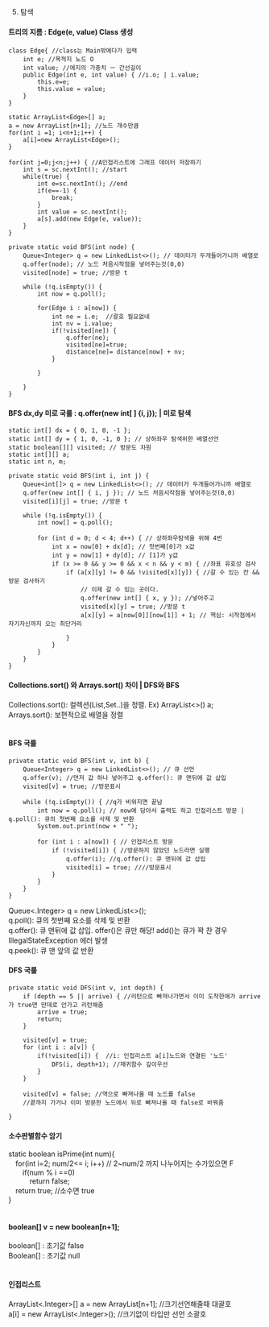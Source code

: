 5. 탐색 

#### 트리의 지름 : Edge(e, value) Class 생성


	class Edge{ //class는 Main밖에다가 입력
		int e; //목적지 노드 O
		int value; //에지의 가중치 ㅡ 간선길이
		public Edge(int e, int value) { //i.o; | i.value;
			this.e=e;
			this.value = value;
		}
	}

	static ArrayList<Edge>[] a;
	a = new ArrayList[n+1]; //노드 개수만큼
	for(int i =1; i<n+1;i++) {
		a[i]=new ArrayList<Edge>();
	}
		
	for(int j=0;j<n;j++) { //A인접리스트에 그래프 데이터 저장하기
		int s = sc.nextInt(); //start
		while(true) {
			int e=sc.nextInt(); //end
			if(e==-1) {
				break;
			}
			int value = sc.nextInt();
			a[s].add(new Edge(e, value)); 
		}
	}

	private static void BFS(int node) {
		Queue<Integer> q = new LinkedList<>(); // 데이터가 두개들어가니까 배열로
		q.offer(node); // 노드 처음시작점을 넣어주는것(0,0)
		visited[node] = true; //방문 t
		
		while (!q.isEmpty()) {
			int now = q.poll();
			
			for(Edge i : a[now]) {
				int ne = i.e;  //괄호 필요없네
				int nv = i.value;
				if(!visited[ne]) {
					q.offer(ne);
					visited[ne]=true;
					distance[ne]= distance[now] + nv;
				}
				
			}

		}
	}


#### BFS dx,dy 미로 국룰 : q.offer(new int[ ] {i, j}); | 미로 탐색

	static int[] dx = { 0, 1, 0, -1 };
	static int[] dy = { 1, 0, -1, 0 }; // 상하좌우 탐색위한 배열선언
	static boolean[][] visited; // 방문도 차원
	static int[][] a;
	static int n, m;
 
	private static void BFS(int i, int j) {
		Queue<int[]> q = new LinkedList<>(); // 데이터가 두개들어가니까 배열로
		q.offer(new int[] { i, j }); // 노드 처음시작점을 넣어주는것(0,0)
		visited[i][j] = true; //방문 t
		
		while (!q.isEmpty()) {
			int now[] = q.poll();

			for (int d = 0; d < 4; d++) { // 상하좌우탐색을 위해 4번
				int x = now[0] + dx[d]; // 첫번째[0]가 x값
				int y = now[1] + dy[d]; // [1]가 y값
				if (x >= 0 && y >= 0 && x < n && y < m) { //좌표 유효성 검사
					if (a[x][y] != 0 && !visited[x][y]) { //갈 수 있는 칸 && 방문 검사하기
						// 이제 갈 수 있는 곳이다.
						q.offer(new int[] { x, y }); //넣어주고
						visited[x][y] = true; //방문 t
						a[x][y] = a[now[0]][now[1]] + 1; // 핵심: 시작점에서 자기자신까지 오는 최단거리

					}
				}
			}
		}
	}

#### Collections.sort() 와 Arrays.sort() 차이 | DFS와 BFS
Collections.sort(): 컬렉션(List,Set..)을 정렬. Ex) ArrayList<>() a; <br>
Arrays.sort(): 보편적으로 배열을 정렬<br>
<br>


#### BFS 국룰

	private static void BFS(int v, int b) {
 		Queue<Integer> q = new LinkedList<>(); // 큐 선언
		q.offer(v); //먼저 값 하나 넣어주고 q.offer(): 큐 맨뒤에 값 삽입
		visited[v] = true; //방문표시

		while (!q.isEmpty()) { //q가 비워지면 끝남
			int now = q.poll(); // now에 담아서 출력도 하고 인접리스트 방문 | q.poll(): 큐의 첫번째 요소를 삭제 및 반환
			System.out.print(now + " ");

			for (int i : a[now]) { // 인접리스트 방문
				if (!visited[i]) { //방문하지 않았던 노드라면 실행
					q.offer(i); //q.offer(): 큐 맨뒤에 값 삽입
					visited[i] = true; ////방문표시
				}
			}
		}
	}


Queue<.Integer> q = new LinkedList<>();<br>
q.poll(): 큐의 첫번째 요소를 삭제 및 반환<br>
q.offer(): 큐 맨뒤에 값 삽입. offer()은 큐만 해당! add()는 큐가 꽉 찬 경우 IllegalStateException 에러 발생<br>
q.peek(): 큐 맨 앞의 값 반환<br>

#### DFS 국룰

	private static void DFS(int v, int depth) {
		if (depth == 5 || arrive) { //리턴으로 빠져나가면서 이미 도착한애가 arrive가 true면 딴데로 안가고 리턴해줌
			arrive = true;
			return;
		}

		visited[v] = true;
		for (int i : a[v]) {
			if(!visited[i]) {  //i: 인접리스트 a[i]노드와 연결된 '노드'
				DFS(i, depth+1); //재귀함수 깊이우선
			}
		}
		
		visited[v] = false; //역으로 빠져나올 때 노드를 false
		//끝까지 가거나 이미 방문한 노드에서 뒤로 빠져나올 때 false로 바꿔줌

	}

#### 소수판별함수 암기
static boolean isPrime(int num){<br>
 for(int i=2; num/2<= i; i++) // 2~num/2 까지 나누어지는 수가있으면 F<br>
  if(num % i ==0)<br>
   return false;<br>
 return true; //소수면 true<br>
}<br>
<br>
#### boolean[] v = new boolean[n+1];
boolean[] : 초기값 false<br>
Boolean[] : 초기값 null<br>
<br>

#### 인접리스트
ArrayList<.Integer>[] a = new ArrayList[n+1]; //크기선언해줄때 대괄호<br>
a[i] = new ArrayList<.Integer>(); //크기없이 타입만 선언 소괄호<br>
<br>
